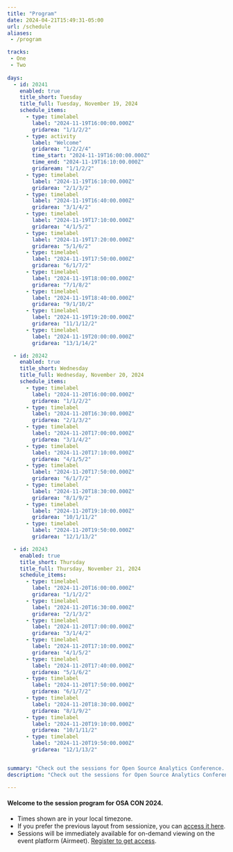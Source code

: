 ```yaml
---
title: "Program"
date: 2024-04-21T15:49:31-05:00
url: /schedule
aliases:
 - /program

tracks:
 - One
 - Two
 
days:  
  - id: 20241
    enabled: true
    title_short: Tuesday
    title_full: Tuesday, November 19, 2024
    schedule_items: 
      - type: timelabel
        label: "2024-11-19T16:00:00.000Z"
        gridarea: "1/1/2/2"
      - type: activity
        label: "Welcome"
        gridarea: "1/2/2/4"
        time_start: "2024-11-19T16:00:00.000Z"
        time_end: "2024-11-19T16:10:00.000Z"
        gridaream: "1/1/2/2"
      - type: timelabel
        label: "2024-11-19T16:10:00.000Z"
        gridarea: "2/1/3/2"
      - type: timelabel
        label: "2024-11-19T16:40:00.000Z"
        gridarea: "3/1/4/2"
      - type: timelabel
        label: "2024-11-19T17:10:00.000Z"
        gridarea: "4/1/5/2"
      - type: timelabel
        label: "2024-11-19T17:20:00.000Z"
        gridarea: "5/1/6/2"
      - type: timelabel
        label: "2024-11-19T17:50:00.000Z"
        gridarea: "6/1/7/2"
      - type: timelabel
        label: "2024-11-19T18:00:00.000Z"
        gridarea: "7/1/8/2"
      - type: timelabel
        label: "2024-11-19T18:40:00.000Z"
        gridarea: "9/1/10/2"
      - type: timelabel
        label: "2024-11-19T19:20:00.000Z"
        gridarea: "11/1/12/2"
      - type: timelabel
        label: "2024-11-19T20:00:00.000Z"
        gridarea: "13/1/14/2"

  - id: 20242
    enabled: true
    title_short: Wednesday
    title_full: Wednesday, November 20, 2024
    schedule_items: 
      - type: timelabel
        label: "2024-11-20T16:00:00.000Z"
        gridarea: "1/1/2/2"
      - type: timelabel
        label: "2024-11-20T16:30:00.000Z"
        gridarea: "2/1/3/2"
      - type: timelabel
        label: "2024-11-20T17:00:00.000Z"
        gridarea: "3/1/4/2"
      - type: timelabel
        label: "2024-11-20T17:10:00.000Z"
        gridarea: "4/1/5/2"
      - type: timelabel
        label: "2024-11-20T17:50:00.000Z"
        gridarea: "6/1/7/2"
      - type: timelabel
        label: "2024-11-20T18:30:00.000Z"
        gridarea: "8/1/9/2"
      - type: timelabel
        label: "2024-11-20T19:10:00.000Z"
        gridarea: "10/1/11/2"
      - type: timelabel
        label: "2024-11-20T19:50:00.000Z"
        gridarea: "12/1/13/2"

  - id: 20243
    enabled: true
    title_short: Thursday
    title_full: Thursday, November 21, 2024
    schedule_items: 
      - type: timelabel
        label: "2024-11-20T16:00:00.000Z"
        gridarea: "1/1/2/2"
      - type: timelabel
        label: "2024-11-20T16:30:00.000Z"
        gridarea: "2/1/3/2"
      - type: timelabel
        label: "2024-11-20T17:00:00.000Z"
        gridarea: "3/1/4/2"
      - type: timelabel
        label: "2024-11-20T17:10:00.000Z"
        gridarea: "4/1/5/2"
      - type: timelabel
        label: "2024-11-20T17:40:00.000Z"
        gridarea: "5/1/6/2"
      - type: timelabel
        label: "2024-11-20T17:50:00.000Z"
        gridarea: "6/1/7/2"
      - type: timelabel
        label: "2024-11-20T18:30:00.000Z"
        gridarea: "8/1/9/2"
      - type: timelabel
        label: "2024-11-20T19:10:00.000Z"
        gridarea: "10/1/11/2"
      - type: timelabel
        label: "2024-11-20T19:50:00.000Z"
        gridarea: "12/1/13/2"


summary: "Check out the sessions for Open Source Analytics Conference. Join us in this free and online event."
description: "Check out the sessions for Open Source Analytics Conference. Join us in this free and online event."

---
```


<h4 class="mb-4">Welcome to the session program for OSA CON 2024. </h4>

* Times shown are in your local timezone.
* If you prefer the previous layout from sessionize, you can <a href="/program-sessionize">access it here</a>.
* Sessions will be immediately available for on-demand viewing on the event platform (Airmeet). [Register to get access](/register).




